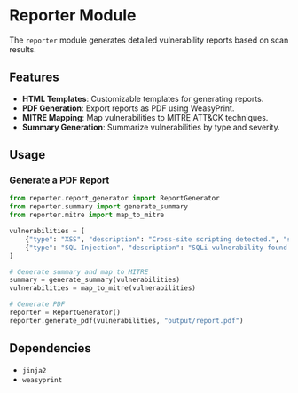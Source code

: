 # Reporter Module

The `reporter` module generates detailed vulnerability reports based on scan results.

## Features
- **HTML Templates**: Customizable templates for generating reports.
- **PDF Generation**: Export reports as PDF using WeasyPrint.
- **MITRE Mapping**: Map vulnerabilities to MITRE ATT&CK techniques.
- **Summary Generation**: Summarize vulnerabilities by type and severity.

## Usage

### Generate a PDF Report
```python
from reporter.report_generator import ReportGenerator
from reporter.summary import generate_summary
from reporter.mitre import map_to_mitre

vulnerabilities = [
    {"type": "XSS", "description": "Cross-site scripting detected.", "severity": "High", "recommendation": "Sanitize inputs."},
    {"type": "SQL Injection", "description": "SQLi vulnerability found.", "severity": "Critical", "recommendation": "Use parameterized queries."},
]

# Generate summary and map to MITRE
summary = generate_summary(vulnerabilities)
vulnerabilities = map_to_mitre(vulnerabilities)

# Generate PDF
reporter = ReportGenerator()
reporter.generate_pdf(vulnerabilities, "output/report.pdf")
```

## Dependencies
- `jinja2`
- `weasyprint`
